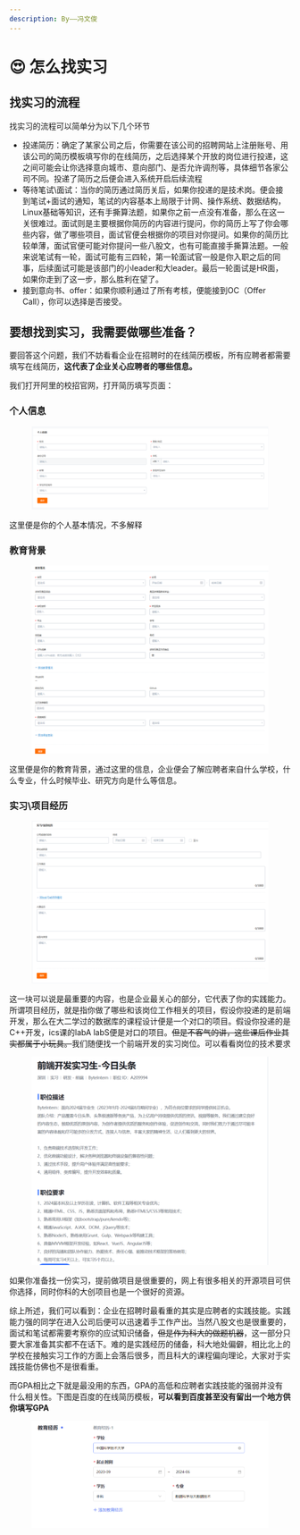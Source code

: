 ```yaml
---
description: By——冯文俊
---
```


# 😍 怎么找实习

## 找实习的流程

找实习的流程可以简单分为以下几个环节

* 投递简历：确定了某家公司之后，你需要在该公司的招聘网站上注册账号、用该公司的简历模板填写你的在线简历，之后选择某个开放的岗位进行投递，这之间可能会让你选择意向城市、意向部门、是否允许调剂等，具体细节各家公司不同。投递了简历之后便会进入系统开启后续流程
* 等待笔试\面试：当你的简历通过简历关后，如果你投递的是技术岗。便会接到笔试+面试的通知，笔试的内容基本上局限于计网、操作系统、数据结构，Linux基础等知识，还有手撕算法题，如果你之前一点没有准备，那么在这一关很难过。面试则是主要根据你简历的内容进行提问，你的简历上写了你会哪些内容，做了哪些项目，面试官便会根据你的项目对你提问。如果你的简历比较单薄，面试官便可能对你提问一些八股文，也有可能直接手撕算法题。一般来说笔试有一轮，面试可能有三四轮，第一轮面试官一般是你入职之后的同事，后续面试可能是该部门的小leader和大leader。最后一轮面试是HR面，如果你走到了这一步，那么胜利在望了。
* 接到意向书、offer：如果你顺利通过了所有考核，便能接到OC（Offer Call），你可以选择是否接受。

## 要想找到实习，我需要做哪些准备？

要回答这个问题，我们不妨看看企业在招聘时的在线简历模板，所有应聘者都需要填写在线简历，**这代表了企业关心应聘者的哪些信息。**

我们打开阿里的校招官网，打开简历填写页面：

### 个人信息

<figure><img src="../../.gitbook/assets/image (12).png" alt=""><figcaption></figcaption></figure>

这里便是你的个人基本情况，不多解释

### 教育背景

<figure><img src="../../.gitbook/assets/image (14).png" alt="" width="563"><figcaption></figcaption></figure>

这里便是你的教育背景，通过这里的信息，企业便会了解应聘者来自什么学校，什么专业，什么时候毕业、研究方向是什么等信息。

### 实习\项目经历

<figure><img src="../../.gitbook/assets/image (10).png" alt="" width="563"><figcaption></figcaption></figure>

这一块可以说是最重要的内容，也是企业最关心的部分，它代表了你的实践能力。所谓项目经历，就是指你做了哪些和该岗位工作相关的项目，假设你投递的是前端开发，那么在大二学过的数据库的课程设计便是一个对口的项目。假设你投递的是C++开发，ics课的labA labS便是对口的项目。~~但是不客气的讲，这些课后作业其实都属于小玩具。~~我们随便找一个前端开发的实习岗位。可以看看岗位的技术要求

<figure><img src="../../.gitbook/assets/image (18).png" alt="" width="563"><figcaption></figcaption></figure>

如果你准备找一份实习，提前做项目是很重要的，网上有很多相关的开源项目可供你选择，同时你科的大创项目也是一个很好的资源。

综上所述，我们可以看到：企业在招聘时最看重的其实是应聘者的实践技能。实践能力强的同学在进入公司后便可以迅速着手工作产出。当然八股文也是很重要的，面试和笔试都需要考察你的应试知识储备，~~但是作为科大的做题机器~~，这一部分只要大家准备其实都不在话下。难的是实践经历的储备，科大地处偏僻，相比北上的学校在接触实习工作的方面上会落后很多，而且科大的课程偏向理论，大家对于实践技能仿佛也不是很看重。

而GPA相比之下就是最没用的东西，GPA的高低和应聘者实践技能的强弱并没有什么相关性。下图是百度的在线简历模板，**可以看到百度甚至没有留出一个地方供你填写GPA**



<figure><img src="../../.gitbook/assets/image (19).png" alt="" width="563"><figcaption></figcaption></figure>



